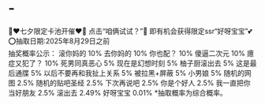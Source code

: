 # -
🎉❤️七夕限定卡池开催❤️🎉  点击“咱俩试试？”💌 即有机会获得限定ssr“好呀宝宝”💕  
⭕抽取日期:2025年8月29日之前  
抽奖概率公示： 
滚你妈的 10% 
去你妈的 10% 
你也配？ 10% 
傻逼二次元 10% 
癔症又犯了？ 10% 
死男同真恶心 5% 
现在是幻想时刻 5% 
柚子厨滚出去 5% 
这是最后通牒 5% 
以后不要再和我扯上关系 5% 
被拉黑+屏蔽 5% 
小男娘 5% 
随机的网图 2.5% 
随机的贴吧圣经 2.5% 
下次再说吧 2.5% 
你是个好人 2.5% 
我一直把你当好朋友 2.5% 
滚出去 2.49% 
好呀宝宝 0.01% 
*抽取概率为综合概率。
